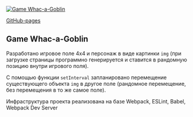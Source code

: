 [![Game Whac-a-Goblin](https://github.com/Go5710264/DOM-homework/actions/workflows/github-actions-demo.yml/badge.svg)](https://github.com/Go5710264/DOM-homework/actions/workflows/github-actions-demo.yml)

[GitHub-pages](https://go5710264.github.io/DOM-homework/)

## Game Whac-a-Goblin

Разработано игровое поле 4x4 и персонаж в виде картинки `img` (при загрузке страницы программно генерируется и ставится в рандомную позицию внутри игрового поля). 

С помощью функции `setInterval` запланировано перемещение существующего объекта `img` в другое поле (рандомное перемещение, без перемещения в то же самое поле).

Инфраструктура проекта реализована на базе Webpack, ESLint, Babel, Webpack Dev Server
